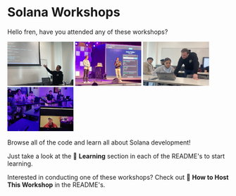 # Solana Workshops

Hello fren, have you attended any of these workshops?   

<img 
src="https://raw.githubusercontent.com/Solana-Workshops/.github/main/profile/usc.jpeg" 
height="100"
width="150"
/> 
<img 
src="https://raw.githubusercontent.com/Solana-Workshops/.github/main/profile/delhi.JPG" 
height="100"
width="150"
/> 
<img 
src="https://raw.githubusercontent.com/Solana-Workshops/.github/main/profile/usc2.jpg" 
height="100"
width="150"
/> 
<img 
src="https://raw.githubusercontent.com/Solana-Workshops/.github/main/profile/metacamp.jpeg" 
height="100"
width="150"
/> 
   
Browse all of the code and learn all about Solana development!   
   
Just take a look at the 📗 **Learning** section in each of the README's to start learning.   
   
Interested in conducting one of these workshops? Check out 🧰 **How to Host This Workshop** in the README's.

